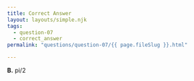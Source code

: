 ```yaml
---
title: Correct Answer
layout: layouts/simple.njk
tags:
  - question-07
  - correct_answer
permalink: "questions/question-07/{{ page.fileSlug }}.html"

---
```



**B.** pi/2
